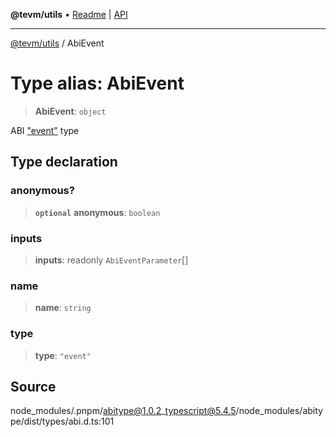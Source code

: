 **@tevm/utils** • [Readme](../README.md) \| [API](../globals.md)

***

[@tevm/utils](../README.md) / AbiEvent

# Type alias: AbiEvent

> **AbiEvent**: `object`

ABI ["event"](https://docs.soliditylang.org/en/latest/abi-spec.html#events) type

## Type declaration

### anonymous?

> **`optional`** **anonymous**: `boolean`

### inputs

> **inputs**: readonly `AbiEventParameter`[]

### name

> **name**: `string`

### type

> **type**: `"event"`

## Source

node\_modules/.pnpm/abitype@1.0.2\_typescript@5.4.5/node\_modules/abitype/dist/types/abi.d.ts:101
